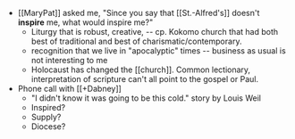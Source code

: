 - [[MaryPat]] asked me, "Since you say that [[St.-Alfred's]] doesn't **inspire** me, what would inspire me?"
	- Liturgy that is robust, creative, -- cp. Kokomo church that had both best of traditional and best of charismatic/contemporary.
	- recognition that we live in "apocalyptic" times -- business as usual is not interesting to me
	- Holocaust has changed the [[church]]. Common lectionary, interpretation of scripture can't all point to the gospel or Paul.
- Phone call with [[+Dabney]]
	- "I didn't know it was going to be this cold." story by Louis Weil
	- Inspired?
	- Supply?
	- Diocese?